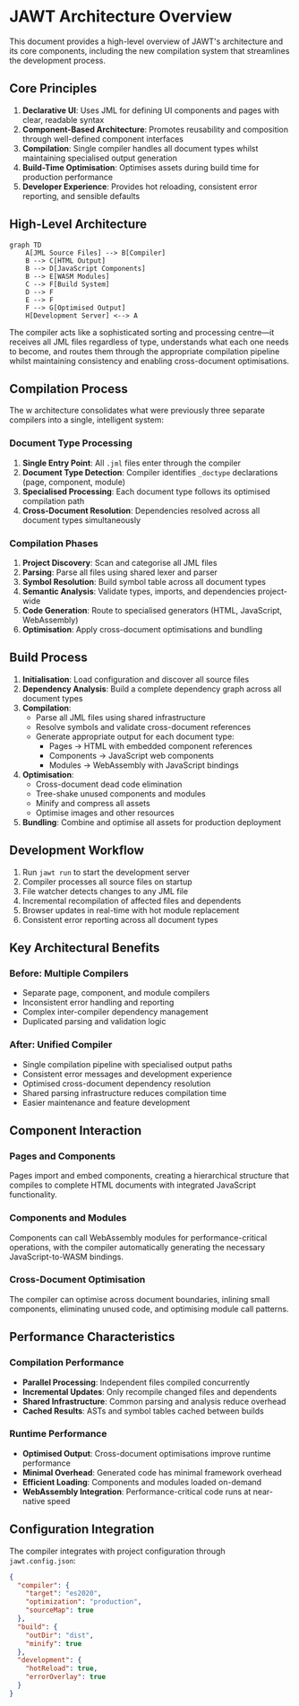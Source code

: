 # JAWT Architecture Overview

This document provides a high-level overview of JAWT's architecture and its core components, including the new compilation system that streamlines the development process.

## Core Principles

1. **Declarative UI**: Uses JML for defining UI components and pages with clear, readable syntax
2. **Component-Based Architecture**: Promotes reusability and composition through well-defined component interfaces
3. **Compilation**: Single compiler handles all document types whilst maintaining specialised output generation
4. **Build-Time Optimisation**: Optimises assets during build time for production performance
5. **Developer Experience**: Provides hot reloading, consistent error reporting, and sensible defaults

## High-Level Architecture

```mermaid
graph TD
    A[JML Source Files] --> B[Compiler]
    B --> C[HTML Output]
    B --> D[JavaScript Components]  
    B --> E[WASM Modules]
    C --> F[Build System]
    D --> F
    E --> F
    F --> G[Optimised Output]
    H[Development Server] <--> A
```

The compiler acts like a sophisticated sorting and processing centre—it receives all JML files regardless of type, understands what each one needs to become, and routes them through the appropriate compilation pipeline whilst maintaining consistency and enabling cross-document optimisations.

## Compilation Process

The w architecture consolidates what were previously three separate compilers into a single, intelligent system:

### Document Type Processing
1. **Single Entry Point**: All `.jml` files enter through the compiler
2. **Document Type Detection**: Compiler identifies `_doctype` declarations (page, component, module)
3. **Specialised Processing**: Each document type follows its optimised compilation path
4. **Cross-Document Resolution**: Dependencies resolved across all document types simultaneously

### Compilation Phases
1. **Project Discovery**: Scan and categorise all JML files
2. **Parsing**: Parse all files using shared lexer and parser
3. **Symbol Resolution**: Build symbol table across all document types
4. **Semantic Analysis**: Validate types, imports, and dependencies project-wide
5. **Code Generation**: Route to specialised generators (HTML, JavaScript, WebAssembly)
6. **Optimisation**: Apply cross-document optimisations and bundling

## Build Process

1. **Initialisation**: Load configuration and discover all source files
2. **Dependency Analysis**: Build a complete dependency graph across all document types
3. **Compilation**:
   - Parse all JML files using shared infrastructure
   - Resolve symbols and validate cross-document references
   - Generate appropriate output for each document type:
      - Pages → HTML with embedded component references
      - Components → JavaScript web components
      - Modules → WebAssembly with JavaScript bindings
4. **Optimisation**:
   - Cross-document dead code elimination
   - Tree-shake unused components and modules
   - Minify and compress all assets
   - Optimise images and other resources
5. **Bundling**: Combine and optimise all assets for production deployment

## Development Workflow

1. Run `jawt run` to start the development server
2. Compiler processes all source files on startup
3. File watcher detects changes to any JML file
4. Incremental recompilation of affected files and dependents
5. Browser updates in real-time with hot module replacement
6. Consistent error reporting across all document types

## Key Architectural Benefits

### Before: Multiple Compilers
- Separate page, component, and module compilers
- Inconsistent error handling and reporting
- Complex inter-compiler dependency management
- Duplicated parsing and validation logic

### After: Unified Compiler
- Single compilation pipeline with specialised output paths
- Consistent error messages and development experience
- Optimised cross-document dependency resolution
- Shared parsing infrastructure reduces compilation time
- Easier maintenance and feature development

## Component Interaction

### Pages and Components
Pages import and embed components, creating a hierarchical structure that compiles to complete HTML documents with integrated JavaScript functionality.

### Components and Modules
Components can call WebAssembly modules for performance-critical operations, with the compiler automatically generating the necessary JavaScript-to-WASM bindings.

### Cross-Document Optimisation
The compiler can optimise across document boundaries, inlining small components, eliminating unused code, and optimising module call patterns.

## Performance Characteristics

### Compilation Performance
- **Parallel Processing**: Independent files compiled concurrently
- **Incremental Updates**: Only recompile changed files and dependents
- **Shared Infrastructure**: Common parsing and analysis reduce overhead
- **Cached Results**: ASTs and symbol tables cached between builds

### Runtime Performance
- **Optimised Output**: Cross-document optimisations improve runtime performance
- **Minimal Overhead**: Generated code has minimal framework overhead
- **Efficient Loading**: Components and modules loaded on-demand
- **WebAssembly Integration**: Performance-critical code runs at near-native speed

## Configuration Integration

The compiler integrates with project configuration through `jawt.config.json`:

```json
{
  "compiler": {
    "target": "es2020",
    "optimization": "production",
    "sourceMap": true
  },
  "build": {
    "outDir": "dist", 
    "minify": true
  },
  "development": {
    "hotReload": true,
    "errorOverlay": true
  }
}
```

